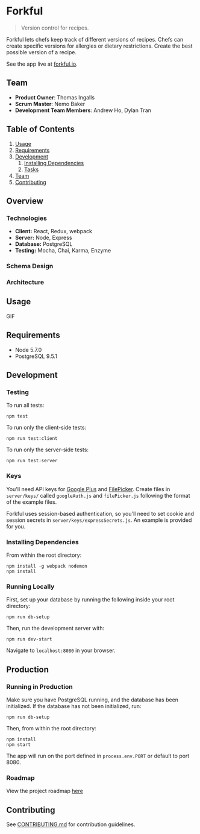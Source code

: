 # Forkful

> Version control for recipes.

Forkful lets chefs keep track of different versions of recipes.
Chefs can create specific versions for allergies or dietary restrictions.
Create the best possible version of a recipe.

See the app live at [forkful.io](www.forkful.io).


## Team

  - __Product Owner__: Thomas Ingalls
  - __Scrum Master__: Nemo Baker
  - __Development Team Members__: Andrew Ho, Dylan Tran

## Table of Contents

1. [Usage](#Usage)
1. [Requirements](#requirements)
1. [Development](#development)
    1. [Installing Dependencies](#installing-dependencies)
    1. [Tasks](#tasks)
1. [Team](#team)
1. [Contributing](#contributing)

## Overview
### Technologies
- __Client:__ React, Redux, webpack
- __Server:__ Node, Express
- __Database:__ PostgreSQL
- __Testing:__ Mocha, Chai, Karma, Enzyme

### Schema Design

### Architecture


## Usage

GIF

## Requirements

- Node 5.7.0
- PostgreSQL 9.5.1

## Development

### Testing

To run all tests:
```
npm test

```

To run only the client-side tests:
```
npm run test:client

```

To run only the server-side tests:
```
npm run test:server

```

### Keys

You'll need API keys for [Google Plus](https://developers.google.com/+/web/api/rest/oauth#acquiring-and-using-an-api-key) and [FilePicker](https://www.filestack.com/plans). Create files in `server/keys/` called `googleAuth.js` and `filePicker.js` following the format of the example files.

Forkful uses session-based authentication, so you'll need to set cookie and session secrets in `server/keys/expressSecrets.js`. An example is provided for you.

### Installing Dependencies

From within the root directory:

```
npm install -g webpack nodemon
npm install
```

### Running Locally

First, set up your database by running the following inside your root directory:

```
npm run db-setup
```
Then, run the development server with:

```
npm run dev-start
```

Navigate to `localhost:8080` in your browser.



## Production

### Running in Production

Make sure you have PostgreSQL running, and the database has been initialized.
If the database has not been initialized, run:

```
npm run db-setup
```

Then, from within the root directory:

```
npm install
npm start
```

The app will run on the port defined in `process.env.PORT` or default to port 8080.

### Roadmap

View the project roadmap [here](https://github.com/rompingstalactite/rompingstalactite/issues)


## Contributing

See [CONTRIBUTING.md](CONTRIBUTING.md) for contribution guidelines.
